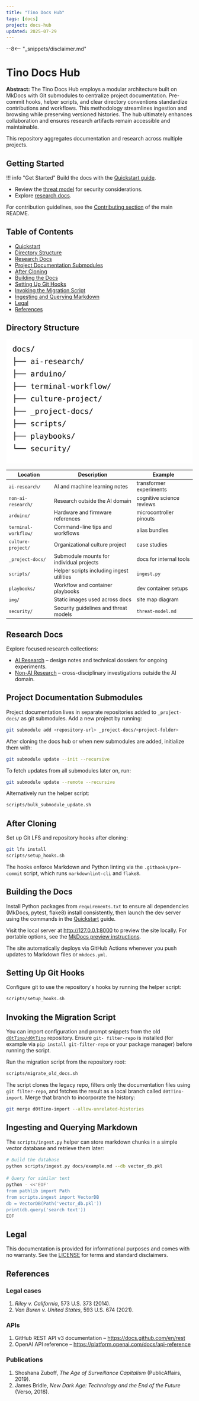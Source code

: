 ```yaml
---
title: "Tino Docs Hub"
tags: [docs]
project: docs-hub
updated: 2025-07-29
---
```


--8<-- "_snippets/disclaimer.md"

# Tino Docs Hub

**Abstract:** The Tino Docs Hub employs a modular architecture built on MkDocs
with Git submodules to centralize project documentation. Pre-commit hooks,
helper scripts, and clear directory conventions standardize contributions and
workflows. This methodology streamlines ingestion and browsing while preserving
versioned histories. The hub ultimately enhances collaboration and ensures
research artifacts remain accessible and maintainable.

This repository aggregates documentation and research across multiple projects.

## Getting Started

!!! info "Get Started"
    Build the docs with the [Quickstart guide](quickstart.md).

- Review the [threat model](security/threat-model.md) for security
  considerations.
- Explore [research docs](#research-docs).

For contribution guidelines, see the [Contributing section](../README.md#contributing) of the main README.

## Table of Contents

- [Quickstart](quickstart.md)
- [Directory Structure](#directory-structure)
- [Research Docs](#research-docs)
- [Project Documentation Submodules](#project-documentation-submodules)
- [After Cloning](#after-cloning)
- [Building the Docs](#building-the-docs)
- [Setting Up Git Hooks](#setting-up-git-hooks)
- [Invoking the Migration Script](#invoking-the-migration-script)
- [Ingesting and Querying Markdown](#ingesting-and-querying-markdown)
- [Legal](#legal)
- [References](#references)
## Directory Structure

![Site Map](img/site-map.svg)

| Location | Description | Example |
| --- | --- | --- |
| `ai-research/` | AI and machine learning notes | transformer experiments |
| `non-ai-research/` | Research outside the AI domain | cognitive science reviews |
| `arduino/` | Hardware and firmware references | microcontroller pinouts |
| `terminal-workflow/` | Command-line tips and workflows | alias bundles |
| `culture-project/` | Organizational culture project | case studies |
| `_project-docs/` | Submodule mounts for individual projects | docs for internal tools |
| `scripts/` | Helper scripts including ingest utilities | `ingest.py` |
| `playbooks/` | Workflow and container playbooks | dev container setups |
| `img/` | Static images used across docs | site map diagram |
| `security/` | Security guidelines and threat models | `threat-model.md` |

## Research Docs

Explore focused research collections:

- [AI Research](ai-research/index.md) – design notes and technical dossiers for
  ongoing experiments.
- [Non-AI Research](non-ai-research/index.md) – cross-disciplinary
  investigations outside the AI domain.

## Project Documentation Submodules

Project documentation lives in separate repositories added to `_project-docs/`
as git submodules. Add a new project by running:

```bash
git submodule add <repository-url> _project-docs/<project-folder>
```

After cloning the docs hub or when new submodules are added, initialize them
with:

```bash
git submodule update --init --recursive
```

To fetch updates from all submodules later on, run:

```bash
git submodule update --remote --recursive
```

Alternatively run the helper script:

```bash
scripts/bulk_submodule_update.sh
```

## After Cloning

Set up Git LFS and repository hooks after cloning:

```bash
git lfs install
scripts/setup_hooks.sh
```

The hooks enforce Markdown and Python linting via the `.githooks/pre-commit`
script, which runs `markdownlint-cli` and `flake8`.

## Building the Docs

Install Python packages from `requirements.txt` to ensure all dependencies
(MkDocs, pytest, flake8) install consistently, then launch the dev server using
the commands in the [Quickstart](quickstart.md) guide.

Visit the local server at <http://127.0.0.1:8000> to preview the site locally.
For portable options, see the [MkDocs preview instructions][mkdocs-preview].

The site automatically deploys via GitHub Actions whenever you push updates to
Markdown files or `mkdocs.yml`.

[mkdocs-preview]:
  https://www.mkdocs.org/user-guide/deploying-your-docs/#preview-your-site

## Setting Up Git Hooks

Configure git to use the repository's hooks by running the helper script:

```bash
scripts/setup_hooks.sh
```

## Invoking the Migration Script

You can import configuration and prompt snippets from the old
[`d0tTino/d0tTino`](https://github.com/d0tTino/d0tTino) repository. Ensure `git-
filter-repo` is installed (for example via `pip install git-filter-repo` or your
package manager) before running the script.

Run the migration script from the repository root:

```bash
scripts/migrate_old_docs.sh
```

The script clones the legacy repo, filters only the documentation files using
`git filter-repo`, and fetches the result as a local branch called `d0tTino-
import`. Merge that branch to incorporate the history:

```bash
git merge d0tTino-import --allow-unrelated-histories
```

## Ingesting and Querying Markdown

The `scripts/ingest.py` helper can store markdown chunks in a simple vector
database and retrieve them later:

```bash
# Build the database
python scripts/ingest.py docs/example.md --db vector_db.pkl

# Query for similar text
python - <<'EOF'
from pathlib import Path
from scripts.ingest import VectorDB
db = VectorDB(Path('vector_db.pkl'))
print(db.query('search text'))
EOF
```

## Legal

This documentation is provided for informational purposes and comes with no
warranty. See the [LICENSE](../LICENSE) for terms and standard disclaimers.

## References

### Legal cases
1. *Riley v. California*, 573 U.S. 373 (2014).
2. *Van Buren v. United States*, 593 U.S. 674 (2021).

### APIs
1. GitHub REST API v3 documentation – https://docs.github.com/en/rest
2. OpenAI API reference – https://platform.openai.com/docs/api-reference

### Publications
1. Shoshana Zuboff, *The Age of Surveillance Capitalism* (PublicAffairs, 2019).
2. James Bridle, *New Dark Age: Technology and the End of the Future* (Verso,
   2018).
